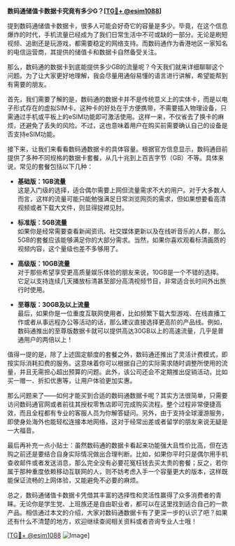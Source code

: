 **数码通储值卡数据卡究竟有多少G？[[TG💪+ @esim1088](https://t.me/s/esim1088)]**

提到数码通储值卡数据卡，很多人可能会好奇它的容量是多少。毕竟，在这个信息爆炸的时代，手机流量已经成为了我们日常生活中不可或缺的一部分。无论是刷短视频、追剧还是玩游戏，都需要稳定的网络支持。而数码通作为香港地区一家知名的电信运营商，其提供的储值卡和数据卡自然备受关注。

那么，数码通的数据卡到底能提供多少GB的流量呢？今天我们就来详细聊聊这个问题。为了让大家更好地理解，我会尽量用通俗易懂的语言进行讲解，希望能帮到有需要的朋友。

首先，我们需要了解的是，数码通的数据卡并不是传统意义上的实体卡，而是以电子形式存在的虚拟SIM卡。这种卡的好处在于方便携带，不需要插入物理设备，只需通过手机或平板上的eSIM功能即可激活使用。这样一来，不仅省去了换卡的麻烦，还避免了丢失的风险。不过，这也意味着用户在购买前需要确认自己的设备是否支持eSIM功能。

接下来，让我们来看看数码通数据卡的具体容量。根据官方信息显示，数码通目前提供了多种不同规格的数据卡套餐，从几十兆到上百吉字节（GB）不等。具体来说，常见的套餐包括以下几种：

- **基础版：1GB流量**  
  这是入门级的选择，适合偶尔需要上网但流量需求不大的用户。对于大多数人而言，这样的流量可能只能勉强满足日常浏览网页的需求，但如果想要看高清视频或者下载大文件，则显得捉襟见肘。

- **标准版：5GB流量**  
  如果你是经常需要查看新闻资讯、社交媒体更新以及在线听音乐的人群，那么5GB的套餐应该能够满足你的大部分需求。当然，如果你喜欢观看标清画质的视频内容，这个量级也差不多够用了。

- **高级版：10GB流量**  
  对于那些希望享受更高质量娱乐体验的朋友来说，10GB是一个不错的选择。它足以支持连续几天播放标清甚至部分高清视频节目，非常适合长时间外出旅行时使用。

- **至尊版：30GB及以上流量**  
  最后，如果你是一位重度互联网使用者，比如频繁下载大型游戏、在线直播工作或者从事远程办公等活动的话，那么建议直接选择更高阶的产品线。例如，数码通推出的至尊版数据卡就可以提供高达30GB以上的高速流量，几乎是普通用户的两倍以上！

值得一提的是，除了上述固定额度的套餐之外，数码通还推出了灵活计费模式，即按实际消耗扣费的服务。这意味着你可以根据自己的实际需求随时调整所使用的流量，并且无需担心超出预算的问题。此外，该公司还会不定期推出促销活动，比如买一赠一、折扣优惠等，让用户体验更加实惠。

那么问题来了——如何才能买到合适的数码通数据卡呢？其实方法很简单，只需要访问数码通官网或者前往其授权零售店即可完成购买流程。整个过程非常便捷高效，而且全程都有专业的客服人员为你解答疑问。另外，由于支持全球漫游服务，即使身处海外也能轻松连接本地网络，这对于经常出差或者留学的朋友来说无疑是一大福音。

最后再补充一点小贴士：虽然数码通的数据卡看起来功能强大且性价比高，但在选购之前还是要结合自身实际情况做出合理判断。比如，如果你平时只是偶尔用手机查收邮件或者发送消息，那么完全没有必要花冤枉钱去买太贵的套餐；反之，若你属于那种重度依赖移动互联网的人，则不妨考虑入手一个容量更大的版本，这样既能保证流畅的上网体验，又能避免不必要的麻烦。

总之，数码通储值卡数据卡凭借其丰富的选择性和灵活性赢得了众多消费者的青睐。无论你是学生党、上班族还是自由职业者，都可以在这里找到适合自己的一款产品。相信通过本文的介绍，大家对数码通数据卡有了更深一步的认识了吧？如果还有什么不清楚的地方，欢迎继续查阅相关资料或者咨询专业人士哦！

[[TG💪+ @esim1088](https://t.me/s/esim1088) ![Image](https://i.postimg.cc/4NQfJmqS/Snipaste-2025-05-13-00-14-12.png)]